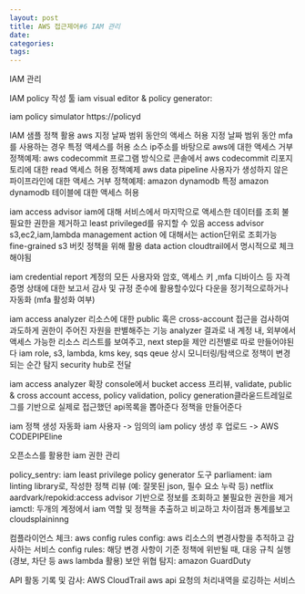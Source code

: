 ```yaml
---
layout: post
title: AWS 접근제어#6 IAM 관리
date:
categories:
tags:
---
```


IAM 관리

IAM policy 작성 툴
iam visual editor & policy generator:

iam policy simulator
https://policyd

IAM 샘플 정책 활용
aws
지정 날짜 범위 동안의 액세스 허용
지정 날짜 범위 동안 mfa를 사용하는 경우 특정 액세스를 허용
소스 ip주소를 바탕으로 aws에 대한 액세스 거부
정책예제: aws codecommit
프로그램 방식으로 콘솔에서 aws codecommit 리포지토리에 대한 read 액세스 허용
정책예제 aws data pipeline
사용자가 생성하지 않은 파이프라인에 대한 액세스 거부
정책예제: amazon dynamodb
특정 amazon dynamodb 테이블에 대한 액세스 허용

iam access advisor
iam에 대해 서비스에서 마지막으로 액세스한 데이터를 조회
불필요한 권한을 제거하고 least privileged를 유지할 수 있음
access advisor
s3,ec2,iam,lambda management action 에 대해서는 action단위로 조회가능
fine-grained s3 버킷 정책을 위해 활용
data action cloudtrail에서 명시적으로 체크해야됨

iam credential report
계정의 모든 사용자와 암호, 액세스 키 ,mfa 디바이스 등 자격 증명 상태에 대한 보고서
감사 및 규정 준수에 활용할수있다
다운을 정기적으로하거나 자동화 (mfa 활성화 여부)

iam access analyzer
리소스에 대한 public 혹은 cross-account 접근을 검사하여 과도하게 권한이 주어진 자원을 판별해주는 기능
analyzer 결과로 내 계정 내, 외부에서 액세스 가능한 리소스 리스트를 보여주고, next step을 제안
리전별로 따로 만들어야된다
iam role, s3, lambda, kms key, sqs qeue
상시 모니터링/탐색으로 정책이 변경되는 순간 탐지 security hub로 전달

iam access analyzer 확장
console에서 bucket access 프리뷰, validate, public & cross account access, policy validation, policy generation클라욷드트레일로그를 기반으로 실제로 접근했던 api목록을 뽑아준다 정책을 만들어준다

iam 정책 생성 자동화
iam 사용자 -> 임의의 iam policy 생성 후 업로드 -> AWS CODEPIPEline

오픈소스를 활용한 iam 권한 관리

policy_sentry: iam least privilege policy generator 도구
parliament: iam linting library로, 작성한 정책 리뷰 (예: 잘못된 json, 필수 요소 누락 등)
netflix aardvark/repokid:access advisor 기반으로 정보를 조회하고 불필요한 권한을 제거
iamctl: 두개의 계정에서 iam 역할 및 정책을 추출하고 비교하고 차이점과 통계를보고
cloudsplaininng

컴플라이언스 체크: aws config rules
config: aws 리소스의 변경사항을 추적하고 감사하는 서비스
config rules: 해당 변경 사항이 기준 정책에 위반될 때, 대응 규칙 실행(경보, 차단 등 aws lambda 활용)
보안 위협 탐지: amazon GuardDuty

API 활동 기록 및 감사: AWS CloudTrail
aws api 요청의 처리내역을 로깅하는 서비스
